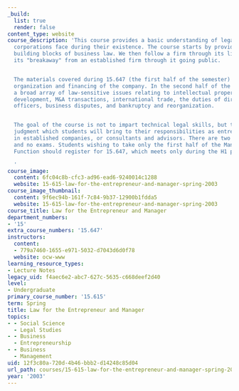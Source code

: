 ```yaml
---
_build:
  list: true
  render: false
content_type: website
course_description: 'This course provides a basic understanding of legal issues that
  corporations face during their existence. The course starts by providing the basic
  building blocks of business law. We then follow a firm through its life cycle from
  its "breakaway" from an established firm through it going public.


  The materials covered during 15.647 (the first half of the semester) emphasize the
  organization and financing of the company. In the second half of the course we examine
  a broad array of law-sensitive issues relating to intellectual property, product
  development, M&A transactions, international trade, the duties of directors and
  officers, business disputes, and bankruptcy and reorganization.


  The goal of the course is not to impart technical legal skills, but to enhance the
  judgment which students will bring to their responsibilities as entrepreneurs, managers
  in established companies, or consultants and advisors. There are two take-home exercises,
  and no exams. Students wishing to take only the first half of the Manager''s Legal
  Function should register for 15.647, which meets only during the H1 period.

  '
course_image:
  content: 6fc04c8b-cfc3-ad96-ead6-9240014c1288
  website: 15-615-law-for-the-entrepreneur-and-manager-spring-2003
course_image_thumbnail:
  content: 9f6ec94b-161f-7c84-9b37-12900b1fdda5
  website: 15-615-law-for-the-entrepreneur-and-manager-spring-2003
course_title: Law for the Entrepreneur and Manager
department_numbers:
- '15'
extra_course_numbers: '15.647'
instructors:
  content:
  - 779a7460-1655-e971-5032-d7043d6d0f78
  website: ocw-www
learning_resource_types:
- Lecture Notes
legacy_uid: f4aec6e2-abc7-627c-5635-c668deef2d40
level:
- Undergraduate
primary_course_number: '15.615'
term: Spring
title: Law for the Entrepreneur and Manager
topics:
- - Social Science
  - Legal Studies
- - Business
  - Entrepreneurship
- - Business
  - Management
uid: 12f3c80a-720d-4b46-bbb2-d14248c85d04
url_path: courses/15-615-law-for-the-entrepreneur-and-manager-spring-2003
year: '2003'
---
```


